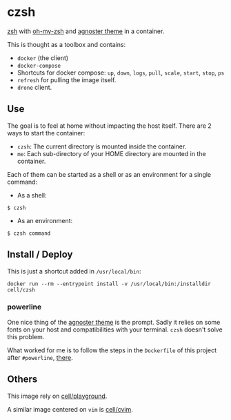 # czsh
[zsh](https://en.wikipedia.org/wiki/Z_shell) with [oh-my-zsh](https://github.com/robbyrussell/oh-my-zsh) and [agnoster theme](https://github.com/agnoster/agnoster-zsh-them) in a container.

This is thought as a toolbox and contains:

* `docker` (the client)
* `docker-compose`
* Shortcuts for docker compose: `up`, `down`, `logs`, `pull`, `scale`, `start`, `stop`, `ps`
* `refresh` for pulling the image itself.
* `drone` client.


## Use

The goal is to feel at home without impacting the host itself. There are 2 ways to start the container:
* `czsh`: The current directory is mounted inside the container.
* `me`: Each sub-directory of your HOME directory are mounted in the container.

Each of them can be started as a shell or as an environment for a single command:

* As a shell:

```
$ czsh

```

* As an environment:

```
$ czsh command
```

## Install / Deploy

This is just a shortcut added in `/usr/local/bin`:

```
docker run --rm --entrypoint install -v /usr/local/bin:/installdir cell/czsh
```

### powerline

One nice thing of the [agnoster theme](https://github.com/agnoster/agnoster-zsh-them) is the prompt. Sadly it relies on some fonts on your host and compatibilities with your terminal. `czsh` doesn't solve this problem.

What worked for me is to follow the steps in the `Dockerfile` of this project after `#powerline`, [there](https://github.com/Cellophan/czsh/blob/master/Dockerfile).

## Others

This image rely on [cell/playground](https://github.com/Cellophan/dockerized-playground).

A similar image centered on `vim` is [cell/cvim](https://github.com/Cellophan/cvim).
